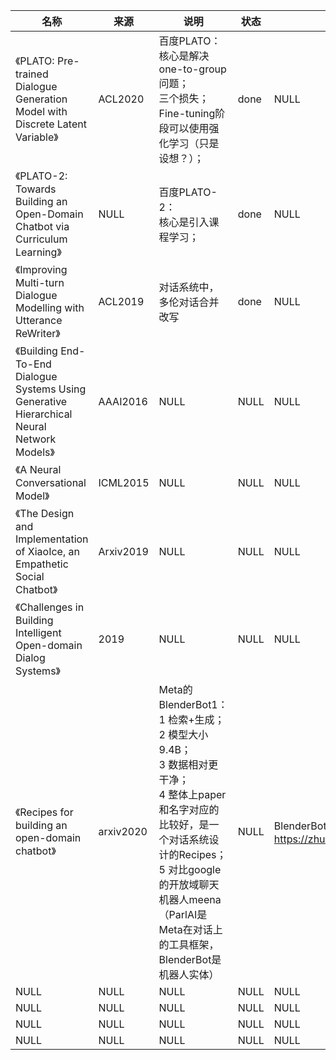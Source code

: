 |名称  |  来源   | 说明  |状态   | 备注  |
|  ----  | ----  |----  | ----  |----  |
| 《PLATO: Pre-trained Dialogue Generation Model with Discrete Latent Variable》  | ACL2020 |百度PLATO：<br/>核心是解决one-to-group问题；<br/>三个损失；<br/>Fine-tuning阶段可以使用强化学习（只是设想？）； |done |NULL|
| 《PLATO-2: Towards Building an Open-Domain Chatbot via Curriculum Learning》  | NULL |百度PLATO-2：<br/>核心是引入课程学习； |done |NULL |
| 《Improving Multi-turn Dialogue Modelling with Utterance ReWriter》  | ACL2019 |对话系统中，多伦对话合并改写 |done |NULL |
| 《Building End-To-End Dialogue Systems Using Generative Hierarchical Neural Network Models》  | AAAI2016 |NULL |NULL |NULL |
| 《A Neural Conversational Model》  | ICML2015 |NULL |NULL |NULL |
| 《The Design and Implementation of XiaoIce, an Empathetic Social Chatbot》  | Arxiv2019 |NULL |NULL |NULL |
| 《Challenges in Building Intelligent Open-domain Dialog Systems》  | 2019 |NULL |NULL |NULL |
| 《Recipes for building an open-domain chatbot》| arxiv2020| Meta的BlenderBot1：<br/>1 检索+生成；<br/>2 模型大小9.4B；<br/>3 数据相对更干净；<br/>4 整体上paper和名字对应的比较好，是一个对话系统设计的Recipes；<br/>5 对比google的开放域聊天机器人meena（ParlAI是Meta在对话上的工具框架，BlenderBot是机器人实体）| NULL | BlenderBot系列介绍：https://zhuanlan.zhihu.com/p/555538140|
| NULL  | NULL |NULL |NULL |NULL |
| NULL  | NULL |NULL |NULL |NULL |
| NULL  | NULL |NULL |NULL |NULL |
| NULL  | NULL |NULL |NULL |NULL |
